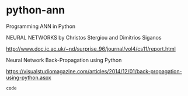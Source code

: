 # python-ann
Programming ANN in Python

NEURAL NETWORKS by Christos Stergiou and Dimitrios Siganos

http://www.doc.ic.ac.uk/~nd/surprise_96/journal/vol4/cs11/report.html


Neural Network Back-Propagation using Python

https://visualstudiomagazine.com/articles/2014/12/01/back-propagation-using-python.aspx

``code`` 

